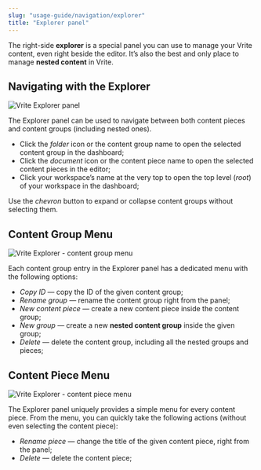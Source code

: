 ```yaml
---
slug: "usage-guide/navigation/explorer"
title: "Explorer panel"
---
```


The right-side **explorer** is a special panel you can use to manage your Vrite content, even right beside the editor. It’s also the best and only place to manage **nested content** in Vrite.

## Navigating with the Explorer

![Vrite Explorer panel](https://assets.vrite.io/65017ed7b0e627e259623b8a/rC43D1OxqRGed8b4iyZjc.png)

The Explorer panel can be used to navigate between both content pieces and content groups (including nested ones).

- Click the _folder_ icon or the content group name to open the selected content group in the dashboard;
- Click the _document_ icon or the content piece name to open the selected content pieces in the editor;
- Click your workspace’s name at the very top to open the top level (_root_) of your workspace in the dashboard;

Use the _chevron_ button to expand or collapse content groups without selecting them.

## Content Group Menu

![Vrite Explorer - content group menu](https://assets.vrite.io/65017ed7b0e627e259623b8a/IOezmtqiQtaR9PaKw2WU8.png)

Each content group entry in the Explorer panel has a dedicated menu with the following options:

- _Copy ID_ — copy the ID of the given content group;
- _Rename group_ — rename the content group right from the panel;
- _New content piece_ — create a new content piece inside the content group;
- _New group_ — create a new **nested content group** inside the given group;
- _Delete_ — delete the content group, including all the nested groups and pieces;

## Content Piece Menu

![Vrite Explorer - content piece menu](https://assets.vrite.io/65017ed7b0e627e259623b8a/HeJnutMunAKsrgPiOnzkd.png)

The Explorer panel uniquely provides a simple menu for every content piece. From the menu, you can quickly take the following actions (without even selecting the content piece):

- _Rename piece_ — change the title of the given content piece, right from the panel;
- _Delete_ — delete the content piece;
